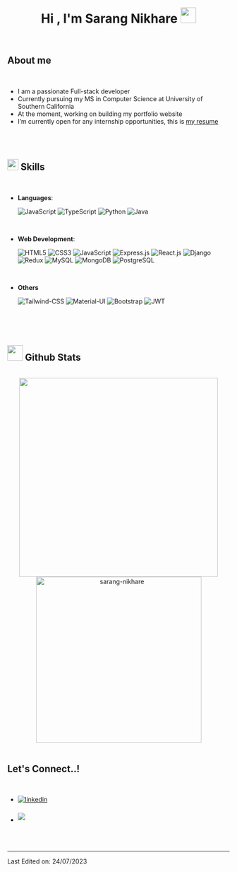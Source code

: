 
<h1 align="center"><b>Hi , I'm Sarang Nikhare </b><img src="https://media.giphy.com/media/hvRJCLFzcasrR4ia7z/giphy.gif" width="35"></h1>

<br>

## **About me**

<br>

- I am a passionate Full-stack developer
- Currently pursuing my MS in Computer Science at University of Southern California
- At the moment, working on building my portfolio website
- I’m currently open for any internship opportunities, this is [my resume](https://drive.google.com/file/d/1jGaHFFQQcvXQXZ8wMSQncQZ8gXjjBrlX/view?usp=drive_link)

<br><br>

## <img src="https://media2.giphy.com/media/QssGEmpkyEOhBCb7e1/giphy.gif?cid=ecf05e47a0n3gi1bfqntqmob8g9aid1oyj2wr3ds3mg700bl&rid=giphy.gif" width ="25"><b> Skills</b>
<br>
<p align="center">

- **Languages**:
    
    ![JavaScript](https://img.shields.io/badge/JavaScript-F7DF1E?style=for-the-badge&logo=javascript&logoColor=black)
    ![TypeScript](https://img.shields.io/badge/TypeScript-007ACC?style=for-the-badge&logo=typescript&logoColor=white)
    ![Python](https://img.shields.io/badge/Python%20-%2314354C.svg?style=for-the-badge&logo=python&logoColor=white)
    ![Java](https://img.shields.io/badge/Java-ED8B00?style=for-the-badge&logo=openjdk&logoColor=white)

<br>   
  
- **Web Development**:

   ![HTML5](https://img.shields.io/badge/HTML5%20-%23E34F26.svg?style=for-the-badge&logo=html5&logoColor=white)
   ![CSS3](https://img.shields.io/badge/CSS%20-%231572B6.svg?style=for-the-badge&logo=css3&logoColor=white)
   ![JavaScript](https://img.shields.io/badge/JavaScript%20-%23F7DF1E.svg?style=for-the-badge&logo=javascript&logoColor=black)
   ![Express.js](https://img.shields.io/badge/Express.js-404D59?style=for-the-badge)
   ![React.js](https://img.shields.io/badge/React-20232A?style=for-the-badge&logo=react&logoColor=61DAFB)
   ![Django](https://img.shields.io/badge/Django-092E20?style=for-the-badge&logo=django&logoColor=white)
   ![Redux](https://img.shields.io/badge/Redux-593D88?style=for-the-badge&logo=redux&logoColor=white)
   ![MySQL](https://img.shields.io/badge/MySQL-00000F?style=for-the-badge&logo=mysql&logoColor=white)
   ![MongoDB](https://img.shields.io/badge/MongoDB-4EA94B?style=for-the-badge&logo=mongodb&logoColor=white)
   ![PostgreSQL](https://img.shields.io/badge/PostgreSQL-316192?style=for-the-badge&logo=postgresql&logoColor=white)
    
<br>

- **Others**

   ![Tailwind-CSS](https://img.shields.io/badge/Tailwind_CSS-38B2AC?style=for-the-badge&logo=tailwind-css&logoColor=white)
   ![Material-UI](https://img.shields.io/badge/Material--UI-0081CB?style=for-the-badge&logo=material-ui&logoColor=white)
   ![Bootstrap](https://img.shields.io/badge/Bootstrap-563D7C?style=for-the-badge&logo=bootstrap&logoColor=white)
   ![JWT](https://img.shields.io/badge/json%20web%20tokens-323330?style=for-the-badge&logo=json-web-tokens&logoColor=pink)
    
<br>

</p>

<br>

## <img src="https://media.giphy.com/media/iY8CRBdQXODJSCERIr/giphy.gif" width="35"><b> Github Stats </b>
<br>

<div align="center">

<a href="https://github.com/i-supermario/">
  <img src="https://github-readme-stats.vercel.app/api?username=i-supermario&include_all_commits=true&count_private=true&show_icons=true&line_height=20&title_color=7A7ADB&icon_color=2234AE&text_color=D3D3D3&bg_color=0,000000,130F40" width="450"/>
  <img src="https://github-readme-stats.vercel.app/api/top-langs?username=i-supermario&show_icons=true&locale=en&layout=compact&line_height=20&title_color=7A7ADB&icon_color=2234AE&text_color=D3D3D3&bg_color=0,000000,130F40" width="375"  alt="sarang-nikhare"/>

</a>
</div>

<br>

## <b> Let's Connect..!</b>
<br>
<div align='left'>

<ul>

<li>
<a href="https://linkedin.com/in/sarang-nikhare" target="_blank">
<img src="https://img.shields.io/badge/linkedin:  sarangnikhare-%2300acee.svg?color=405DE6&style=for-the-badge&logo=linkedin&logoColor=white" alt=linkedin style="margin-bottom: 5px;"/>
</a>
</li>
<br>
<li>
<a href="mailto:sarang1699@gmail.com" target="_blank">
<img src="https://img.shields.io/badge/gmail:  sarangnikhare-%23EA4335.svg?style=for-the-badge&logo=gmail&logoColor=white" t=mail style="margin-bottom: 5px;" />
</a>
</li>
	
</ul>
</div>

<br>
<br>

---

Last Edited on: 24/07/2023
